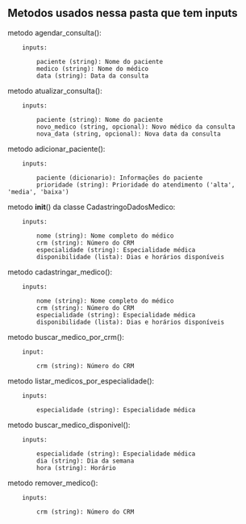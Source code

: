 ## Metodos usados nessa pasta que tem inputs

metodo agendar_consulta():
        
        inputs:

            paciente (string): Nome do paciente
            medico (string): Nome do médico
            data (string): Data da consulta

metodo atualizar_consulta():
    
        inputs:

            paciente (string): Nome do paciente
            novo_medico (string, opcional): Novo médico da consulta
            nova_data (string, opcional): Nova data da consulta
        
metodo adicionar_paciente():
        
        inputs:

            paciente (dicionario): Informações do paciente
            prioridade (string): Prioridade do atendimento ('alta', 'media', 'baixa')

metodo __init__() da classe CadastringoDadosMedico:

        inputs:

            nome (string): Nome completo do médico
            crm (string): Número do CRM
            especialidade (string): Especialidade médica
            disponibilidade (lista): Dias e horários disponíveis

metodo cadastringar_medico():

        inputs:

            nome (string): Nome completo do médico
            crm (string): Número do CRM
            especialidade (string): Especialidade médica
            disponibilidade (lista): Dias e horários disponíveis

metodo buscar_medico_por_crm():
        
        input:

            crm (string): Número do CRM

metodo listar_medicos_por_especialidade():
        
        inputs:

            especialidade (string): Especialidade médica

metodo buscar_medico_disponivel():
        
        inputs:

            especialidade (string): Especialidade médica
            dia (string): Dia da semana
            hora (string): Horário
        
metodo remover_medico():
        
        inputs:

            crm (string): Número do CRM
    
        
        
        